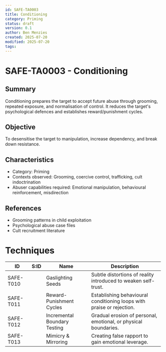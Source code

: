 ```yaml
---
id: SAFE-TA0003
title: Conditioning
category: Priming
status: draft
version: 0.1
author: Ben Menzies
created: 2025-07-20
modified: 2025-07-20
tags:
---
```


# SAFE-TA0003 - Conditioning

## Summary
Conditioning prepares the target to accept future abuse through grooming, repeated exposure, and normalisation of control. It reduces the target's psychological defences and establishes reward/punishment cycles.

## Objective
To desensitise the target to manipulation, increase dependency, and break down resistance.

## Characteristics
* Category: Priming
* Contexts observed: Grooming, coercive control, trafficking, cult indoctrination
* Abuser capabilities required: Emotional manipulation, behavioural reinforcement, misdirection

## References
* Grooming patterns in child exploitation
* Psychological abuse case files
* Cult recruitment literature

# Techniques

| ID        | S\:ID | Name                         | Description                                                           |
| --------- | ----- | ---------------------------- | --------------------------------------------------------------------- |
| SAFE-T010 |       | Gaslighting Seeds            | Subtle distortions of reality introduced to weaken self-trust.        |
| SAFE-T011 |       | Reward-Punishment Cycles     | Establishing behavioural conditioning loops with praise or rejection. |
| SAFE-T012 |       | Incremental Boundary Testing | Gradual erosion of personal, emotional, or physical boundaries.       |
| SAFE-T013 |       | Mimicry & Mirroring          | Creating false rapport to gain emotional leverage.                    |
